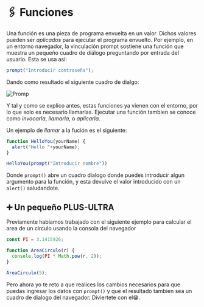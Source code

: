 # 🖇️ Funciones

Una función es una pieza de programa envuelta en un valor. Dichos valores pueden ser *aplicados* para ejecutar el programa envuelto. Por ejemplo, en un entorno navegador, la vinculación prompt sostiene una función que muestra un pequeño cuadro de diálogo preguntando por entrada del usuario. Esta se usa así:

```javascript
prompt("Introducir contraseña");
```

Dando como resultado el siguiente cuadro de dialgo:

![Promp](https://github.com/NGabrielHrz/Curso-JavaScript/assets/91218988/e8d2bafe-9db8-4f2a-9342-a7ced631dbdf)


Y tal y como se explico antes, estas funciones ya vienen con el entorno, por lo que solo es necesario llamarlas. Ejecutar una función tambien se conoce como *invocarla*, *llamarla*, o *aplicarla*.

Un ejemplo de *llamar* a la fución es el siguiente:

```javascript
function HelloYou(yourName) {
  alert("Hello "+yourName);
}

HelloYou(prompt("Introducir nombre"))
```
Donde `prompt()` abre un cuadro dialogo donde puedes introducir algun argumento para la función, y esta devulve el valor introducido con un `alert()` saludandote.

## ➕ Un pequeño PLUS-ULTRA
Previamente habiamos trabajado con el siguiente ejemplo para calcular el area de un circulo usando la consola del navegador
```javascript
const PI = 3.1415926;

function AreaCirculo(r) {
  console.log(PI * Math.pow(r, 2));
}

AreaCirculo(5);
```
Pero ahora yo te reto a que realices los cambios necesarios para que puedas ingresar los datos con `prompt()` y que el resultado tambien sea un cuadro de dialogo del navegador. Diviertete con el😁.
